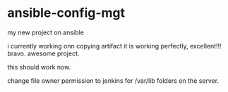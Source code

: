 # ansible-config-mgt
my new project on ansible

i currently working onn copying artifact
it is working perfectly, excellent!!! bravo.
awesome project.

this should work now.

change file owner permission to jenkins for /var/lib folders on the server.
